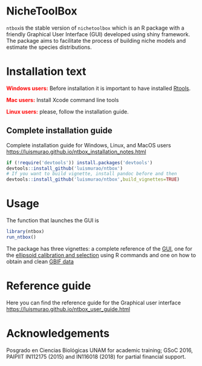 # NicheToolBox

`ntbox`is the stable version of `nichetoolbox` which is an R package with a friendly Graphical User Interface (GUI) developed using shiny framework. The package aims to facilitate the process of building niche models and estimate the species distributions.

# Installation text

<span style="color:red">**Windows users:**</span> Before installation it is important to have installed [Rtools](https://cran.r-project.org/bin/windows/Rtools/).

<span style="color:red">**Mac users:**</span> Install Xcode command line tools 

<span style="color:red">**Linux users:**</span> please, follow the installation guide.

## Complete installation guide

Complete installation guide for Windows, Linux, and MacOS users https://luismurao.github.io/ntbox_installation_notes.html


```r
if (!require('devtools')) install.packages('devtools')
devtools::install_github('luismurao/ntbox')
# If you want to build vignette, install pandoc before and then
devtools::install_github('luismurao/ntbox',build_vignettes=TRUE)
```

# Usage

The function that launches the GUI is 

```r
library(ntbox)
run_ntbox()

```

The package has three vignettes: a complete reference of the [GUI](https://luismurao.github.io/ntbox/articles/gui_reference.html), one for the [ellipsoid calibration and selection](https://luismurao.github.io/ntbox/articles/ellipsoid_selection.html) using R commands and one on how to obtain and clean [GBIF data](https://luismurao.github.io/ntbox/articles/GBIF_data_curation.html)


# Reference guide

Here you can find the reference guide for the Graphical user interface https://luismurao.github.io/ntbox_user_guide.html


# Acknowledgements

Posgrado en Ciencias Biológicas UNAM for academic training; GSoC 2016, PAIPIIT IN112175 (2015) and IN116018 (2018) for partial financial support.
